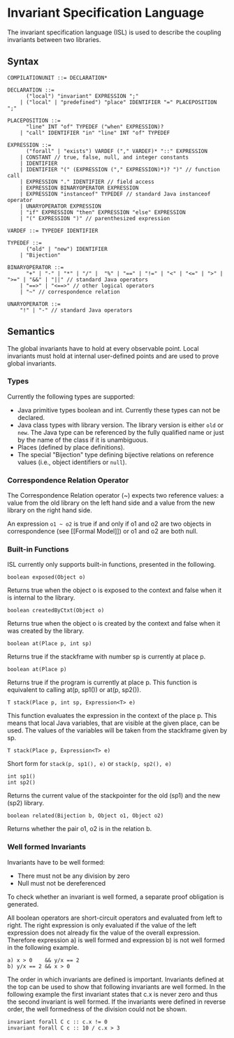 Invariant Specification Language
================================

The invariant specification language (ISL) is used to describe the coupling invariants
between two libraries.

Syntax
------
	
	COMPILATIONUNIT ::= DECLARATION* 

	DECLARATION ::= 
		  ("local") "invariant" EXPRESSION ";"
		| ("local" | "predefined") "place" IDENTIFIER "=" PLACEPOSITION ";"
	
	PLACEPOSITION ::=
	      "line" INT "of" TYPEDEF ("when" EXPRESSION)?
	    | "call" IDENTIFIER "in" "line" INT "of" TYPEDEF
	
	EXPRESSION ::= 
		  ("forall" | "exists") VARDEF ("," VARDEF)* "::" EXPRESSION
    	| CONSTANT // true, false, null, and integer constants
    	| IDENTIFIER
    	| IDENTIFIER "(" (EXPRESSION ("," EXPRESSION)*)? ")" // function call
    	| EXPRESSION "." IDENTIFIER // field access
    	| EXPRESSION BINARYOPERATOR EXPRESSION
    	| EXPRESSION "instanceof" TYPEDEF // standard Java instanceof operator
    	| UNARYOPERATOR EXPRESSION
    	| "if" EXPRESSION "then" EXPRESSION "else" EXPRESSION
    	| "(" EXPRESSION ")" // parenthesized expression
 
	VARDEF ::= TYPEDEF IDENTIFIER

	TYPEDEF ::= 
	      ("old" | "new") IDENTIFIER
	    | "Bijection"
	      
	BINARYOPERATOR ::=
	      "+" | "-" | "*" | "/" |  "%" | "==" | "!=" | "<" | "<=" | ">" | ">=" | "&&" | "||" // standard Java operators
	    | "==>" | "<==>" // other logical operators
	    | "~" // correspondence relation
	
	UNARYOPERATOR ::= 
	    "!" | "-" // standard Java operators

Semantics
---------

The global invariants have to hold at every observable point. Local invariants must hold at internal user-defined points and are used to prove global invariants.

### Types

Currently the following types are supported:

- Java primitive types boolean and int. Currently these types can not be declared.
- Java class types with library version. The library version is either `old` or `new`.
	The Java type can be referenced by the fully qualified name or just by the name of the class if it is unambiguous.
- Places (defined by place definitions).
- The special "Bijection" type defining bijective relations on reference values (i.e., object identifiers or `null`).

### Correspondence Relation Operator

The Correspondence Relation operator (~) expects two reference values: a value from the 
old library on the left hand side and a value from the new library on the right hand side.

An expression `o1 ~ o2` is true if and only if o1 and o2 are two objects in correspondence 
(see [[Formal Model]]) or o1 and o2 are both null.

### Built-in Functions

ISL currently only supports built-in functions, presented in the following.

	boolean exposed(Object o)
	
Returns true when the object o is exposed to the context 
and false when it is internal to the library.

	boolean createdByCtxt(Object o)

Returns true when the object o is created by the context and false
when it was created by the library.

	boolean at(Place p, int sp)
	
Returns true if the stackframe with number sp is currently at place p. 

	boolean at(Place p)
	
Returns true if the program is currently at place p. 
This function is equivalent to calling at(p, sp1()) or at(p, sp2()).

	T stack(Place p, int sp, Expression<T> e)
	
This function evaluates the expression in the context of the place p. 
This means that local Java variables, that are visible at the given place, can be used.
The values of the variables will be taken from the stackframe given by sp.

	T stack(Place p, Expression<T> e)
	
Short form for `stack(p, sp1(), e)` or `stack(p, sp2(), e)`

	int sp1()
	int sp2()
	
Returns the current value of the stackpointer for the old (sp1) and the new (sp2) library.

	boolean related(Bijection b, Object o1, Object o2)
	
Returns whether the pair o1, o2 is in the relation b.

### Well formed Invariants

Invariants have to be well formed:

- There must not be any division by zero
- Null must not be dereferenced

To check whether an invariant is well formed, a separate proof obligation is generated.

All boolean operators are short-circuit operators and evaluated from left to right. 
The right expression is only evaluated if the value of the left expression does not already
fix the value of the overall expression. Therefore expression a) is well formed and
expression b) is not well formed in the following example.

	a) x > 0    && y/x == 2
	b) y/x == 2 && x > 0
 
The order in which invariants are defined is important. Invariants defined at the top
can be used to show that following invariants are well formed. In the following example
the first invariant states that c.x is never zero and thus the second invariant is
well formed. If the invariants were defined in reverse order, the well formedness of
the division could not be shown.
	
	invariant forall C c :: c.x != 0
	invariant forall C c :: 10 / c.x > 3 

